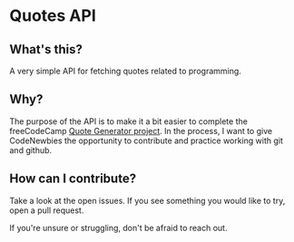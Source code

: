 # Quotes API

## What's this?
A very simple API for fetching quotes related to programming.

## Why?
The purpose of the API is to make it a bit easier to complete the freeCodeCamp [Quote Generator project](https://www.freecodecamp.org/learn/front-end-libraries/front-end-libraries-projects/build-a-random-quote-machine).
In the process, I want to give CodeNewbies the opportunity to contribute and practice working with git and github.

## How can I contribute?
Take a look at the open issues. If you see something you would like to try, open a pull request.

If you're unsure or struggling, don't be afraid to reach out. 
